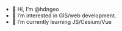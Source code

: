 - 👋 Hi, I’m @hdngeo
- 👀 I’m interested in GIS/web development.
- 🌱 I’m currently learning JS/Cesium/Vue


<!---
hdngeo/hdngeo is a ✨ special ✨ repository because its `README.md` (this file) appears on your GitHub profile.
You can click the Preview link to take a look at your changes.
--->
